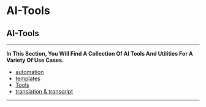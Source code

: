 # AI-Tools

## AI-Tools

---

**In This Section, You Will Find A Collection Of AI Tools And Utilities For A Variety Of Use Cases.**

- [automation](automation.md)
- [templates](templates.md)
- [Tools](DB%20Folder/LinkDB/Tools/Tools.md)
- [translation & transcript](translation%20&%20transcript.md)

---
